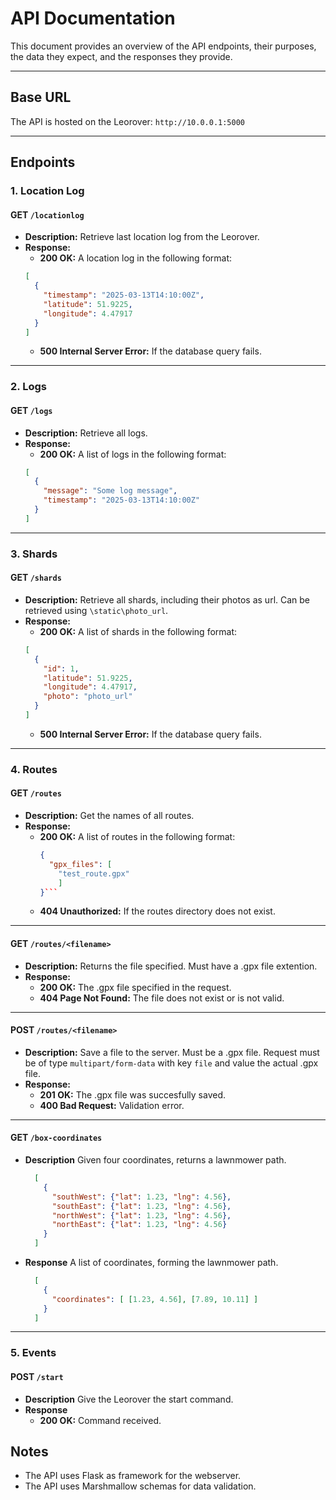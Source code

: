 
# API Documentation

This document provides an overview of the API endpoints, their purposes, the data they expect, and the responses they provide.

---

## Base URL
The API is hosted on the Leorover: `http://10.0.0.1:5000`

---

## Endpoints

### 1. **Location Log**

#### **GET** `/locationlog`
- **Description:** Retrieve last location log from the Leorover.
- **Response:**
    - **200 OK:** A location log in the following format:
    ```json
    [
      {
        "timestamp": "2025-03-13T14:10:00Z",
        "latitude": 51.9225,
        "longitude": 4.47917
      }
    ]
    ```
    - **500 Internal Server Error:** If the database query fails.

---

### 2. **Logs**

#### **GET** `/logs`
- **Description:** Retrieve all logs.
- **Response:**
    - **200 OK:** A list of logs in the following format:
    ```json
    [
      {
        "message": "Some log message",
        "timestamp": "2025-03-13T14:10:00Z"
      }
    ]
    ```

---

### 3. **Shards**

#### **GET** `/shards`
- **Description:** Retrieve all shards, including their photos as url. Can be retrieved using `\static\photo_url`.
- **Response:**
    - **200 OK:** A list of shards in the following format:
    ```json
    [
      {
        "id": 1,
        "latitude": 51.9225,
        "longitude": 4.47917,
        "photo": "photo_url"
      }
    ]
    ```
    - **500 Internal Server Error:** If the database query fails.

---

### 4. **Routes**

#### **GET** `/routes`
- **Description:** Get the names of all routes.
- **Response:**
    - **200 OK:** A list of routes in the following format:
      ```json
      {
        "gpx_files": [
          "test_route.gpx"
          ]
      }```
    - **404 Unauthorized:** If the routes directory does not exist.

---

#### **GET** `/routes/<filename>`
- **Description:** Returns the file specified. Must have a .gpx file extention.
- **Response:**
    - **200 OK:** The .gpx file specified in the request.
    - **404 Page Not Found:** The file does not exist or is not valid.

---

#### **POST** `/routes/<filename>`
- **Description:** Save a file to the server. Must be a .gpx file. Request must be of type `multipart/form-data` with key `file` and value the actual .gpx file. 
- **Response:** 
    - **201 OK:** The .gpx file was succesfully saved.
    - **400 Bad Request:** Validation error.

---

#### **GET** `/box-coordinates`
- **Description** Given four coordinates, returns a lawnmower path. 
  ```json
    [
      {
        "southWest": {"lat": 1.23, "lng": 4.56},
        "southEast": {"lat": 1.23, "lng": 4.56},
        "northWest": {"lat": 1.23, "lng": 4.56},
        "northEast": {"lat": 1.23, "lng": 4.56}
      }
    ]
  ```
- **Response** A list of coordinates, forming the lawnmower path. 
  ```json
    [
      {
        "coordinates": [ [1.23, 4.56], [7.89, 10.11] ]
      }
    ]
  ```

---

### 5. **Events**

#### **POST** `/start`
- **Description** Give the Leorover the start command.
- **Response**
    - **200 OK:** Command received.

## Notes
- The API uses Flask as framework for the webserver.
- The API uses Marshmallow schemas for data validation.